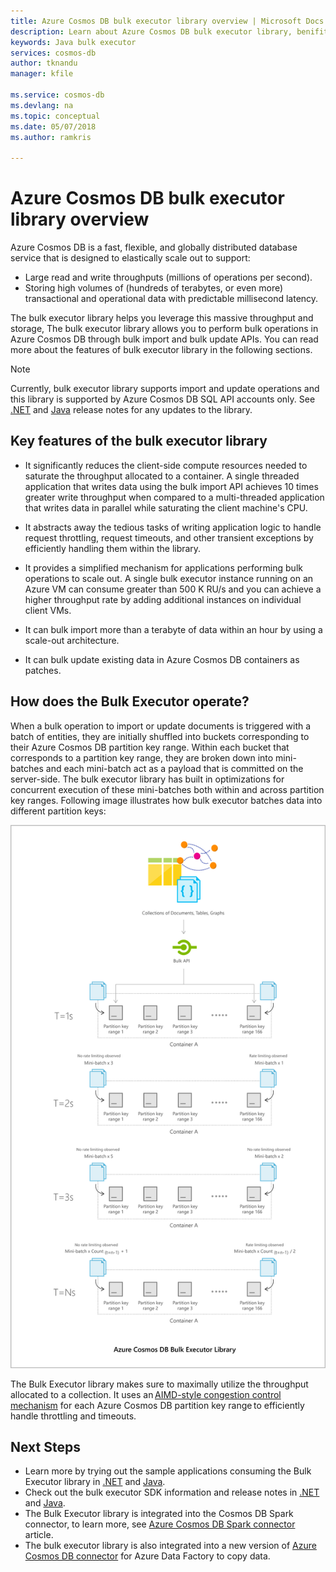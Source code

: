 ```yaml
---
title: Azure Cosmos DB bulk executor library overview | Microsoft Docs
description: Learn about Azure Cosmos DB bulk executor library, benifits of using the library, and its architecture.
keywords: Java bulk executor
services: cosmos-db
author: tknandu
manager: kfile

ms.service: cosmos-db
ms.devlang: na
ms.topic: conceptual
ms.date: 05/07/2018
ms.author: ramkris

---
```


# Azure Cosmos DB bulk executor library overview
 
Azure Cosmos DB is a fast, flexible, and globally distributed database service that is designed to elastically scale out to support: 

* Large read and write throughputs (millions of operations per second).  
* Storing high volumes of (hundreds of terabytes, or even more) transactional and operational data with predictable millisecond latency.  

The bulk executor library helps you leverage this massive throughput and storage, The bulk executor library allows you to perform bulk operations in Azure Cosmos DB through bulk import and bulk update APIs. You can read more about the features of bulk executor library in the following sections. 

> [!NOTE] 
> Currently, bulk executor library supports import and update operations and this library is supported by Azure Cosmos DB SQL API accounts only. See [.NET](sql-api-sdk-bulk-executor-dot-net.md) and [Java](sql-api-sdk-bulk-executor-java.md) release notes for any updates to the library.
 
## Key features of the bulk executor library  
 
* It significantly reduces the client-side compute resources needed to saturate the throughput allocated to a container. A single threaded application that writes data using the bulk import API achieves 10 times greater write throughput when compared to a multi-threaded application that writes data in parallel while saturating the client machine's CPU.  

* It abstracts away the tedious tasks of writing application logic to handle request throttling, request timeouts, and other transient exceptions by efficiently handling them within the library.  

* It provides a simplified mechanism for applications performing bulk operations to scale out. A single bulk executor instance running on an Azure VM can consume greater than 500 K RU/s and you can achieve a higher throughput rate by adding additional instances on individual client VMs.  
 
* It can bulk import more than a terabyte of data within an hour by using a scale-out architecture.  

* It can bulk update existing data in Azure Cosmos DB containers as patches. 
 
## How does the Bulk Executor operate? 

When a bulk operation to import or update documents is triggered with a batch of entities, they are initially shuffled into buckets corresponding to their Azure Cosmos DB partition key range. Within each bucket that corresponds to a partition key range, they are broken down into mini-batches and each mini-batch act as a payload that is committed on the server-side. The bulk executor library has built in optimizations for concurrent execution of these mini-batches both within and across partition key ranges. Following image illustrates how bulk executor batches data into different partition keys:  

![Bulk executor architecture](./media/bulk-executor-overview/bulk-executor-architecture.png)

The Bulk Executor library makes sure to maximally utilize the throughput allocated to a collection. It uses an [AIMD-style congestion control mechanism](https://tools.ietf.org/html/rfc5681) for each Azure Cosmos DB partition key range to efficiently handle throttling and timeouts. 

## Next Steps 
  
* Learn more by trying out the sample applications consuming the Bulk Executor library in [.NET](bulk-executor-dot-net.md) and [Java](bulk-executor-java.md).  
* Check out the bulk executor SDK information and release notes in [.NET](sql-api-sdk-bulk-executor-dot-net.md) and [Java](sql-api-sdk-bulk-executor-java.md).
* The Bulk Executor library is integrated into the Cosmos DB Spark connector, to learn more, see [Azure Cosmos DB Spark connector](spark-connector.md) article.  
* The bulk executor library is also integrated into a new version of [Azure Cosmos DB connector](https://aka.ms/bulkexecutor-adf-v2) for Azure Data Factory to copy data.
